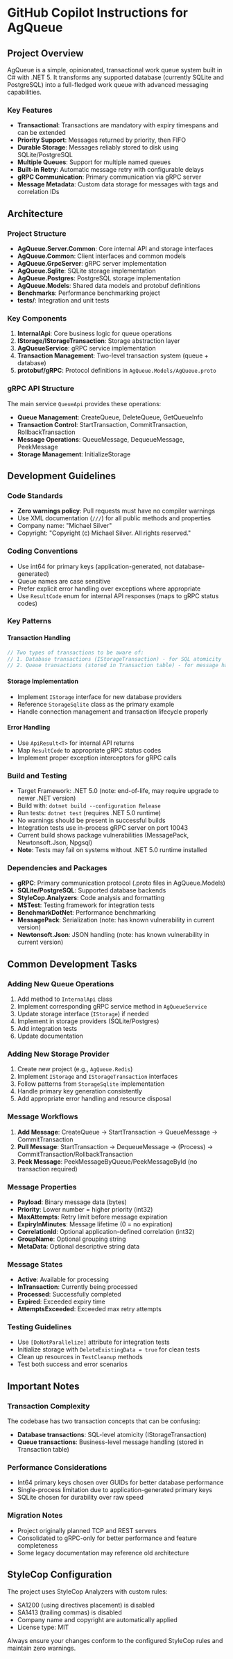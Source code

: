 # GitHub Copilot Instructions for AgQueue

## Project Overview

AgQueue is a simple, opinionated, transactional work queue system built in C# with .NET 5. It transforms any supported database (currently SQLite and PostgreSQL) into a full-fledged work queue with advanced messaging capabilities.

### Key Features
- **Transactional**: Transactions are mandatory with expiry timespans and can be extended
- **Priority Support**: Messages returned by priority, then FIFO
- **Durable Storage**: Messages reliably stored to disk using SQLite/PostgreSQL
- **Multiple Queues**: Support for multiple named queues
- **Built-in Retry**: Automatic message retry with configurable delays
- **gRPC Communication**: Primary communication via gRPC server
- **Message Metadata**: Custom data storage for messages with tags and correlation IDs

## Architecture

### Project Structure
- **AgQueue.Server.Common**: Core internal API and storage interfaces
- **AgQueue.Common**: Client interfaces and common models
- **AgQueue.GrpcServer**: gRPC server implementation
- **AgQueue.Sqlite**: SQLite storage implementation
- **AgQueue.Postgres**: PostgreSQL storage implementation  
- **AgQueue.Models**: Shared data models and protobuf definitions
- **Benchmarks**: Performance benchmarking project
- **tests/**: Integration and unit tests

### Key Components
1. **InternalApi**: Core business logic for queue operations
2. **IStorage/IStorageTransaction**: Storage abstraction layer
3. **AgQueueService**: gRPC service implementation
4. **Transaction Management**: Two-level transaction system (queue + database)
5. **protobuf/gRPC**: Protocol definitions in `AgQueue.Models/AgQueue.proto`

### gRPC API Structure
The main service `QueueApi` provides these operations:
- **Queue Management**: CreateQueue, DeleteQueue, GetQueueInfo
- **Transaction Control**: StartTransaction, CommitTransaction, RollbackTransaction  
- **Message Operations**: QueueMessage, DequeueMessage, PeekMessage
- **Storage Management**: InitializeStorage

## Development Guidelines

### Code Standards
- **Zero warnings policy**: Pull requests must have no compiler warnings
- Use XML documentation (`///`) for all public methods and properties
- Company name: "Michael Silver" 
- Copyright: "Copyright (c) Michael Silver. All rights reserved."

### Coding Conventions
- Use int64 for primary keys (application-generated, not database-generated)
- Queue names are case sensitive
- Prefer explicit error handling over exceptions where appropriate
- Use `ResultCode` enum for internal API responses (maps to gRPC status codes)

### Key Patterns

#### Transaction Handling
```csharp
// Two types of transactions to be aware of:
// 1. Database transactions (IStorageTransaction) - for SQL atomicity
// 2. Queue transactions (stored in Transaction table) - for message handling
```

#### Storage Implementation
- Implement `IStorage` interface for new database providers
- Reference `StorageSqlite` class as the primary example
- Handle connection management and transaction lifecycle properly

#### Error Handling
- Use `ApiResult<T>` for internal API returns
- Map `ResultCode` to appropriate gRPC status codes
- Implement proper exception interceptors for gRPC calls

### Build and Testing
- Target Framework: .NET 5.0 (note: end-of-life, may require upgrade to newer .NET version)
- Build with: `dotnet build --configuration Release`
- Run tests: `dotnet test` (requires .NET 5.0 runtime)
- No warnings should be present in successful builds
- Integration tests use in-process gRPC server on port 10043
- Current build shows package vulnerabilities (MessagePack, Newtonsoft.Json, Npgsql)
- **Note**: Tests may fail on systems without .NET 5.0 runtime installed

### Dependencies and Packages
- **gRPC**: Primary communication protocol (.proto files in AgQueue.Models)
- **SQLite/PostgreSQL**: Supported database backends  
- **StyleCop.Analyzers**: Code analysis and formatting
- **MSTest**: Testing framework for integration tests
- **BenchmarkDotNet**: Performance benchmarking
- **MessagePack**: Serialization (note: has known vulnerability in current version)
- **Newtonsoft.Json**: JSON handling (note: has known vulnerability in current version)

## Common Development Tasks

### Adding New Queue Operations
1. Add method to `InternalApi` class
2. Implement corresponding gRPC service method in `AgQueueService`
3. Update storage interface (`IStorage`) if needed
4. Implement in storage providers (SQLite/Postgres)
5. Add integration tests
6. Update documentation

### Adding New Storage Provider
1. Create new project (e.g., `AgQueue.Redis`)
2. Implement `IStorage` and `IStorageTransaction` interfaces
3. Follow patterns from `StorageSqlite` implementation
4. Handle primary key generation consistently
5. Add appropriate error handling and resource disposal

### Message Workflows
1. **Add Message**: CreateQueue → StartTransaction → QueueMessage → CommitTransaction
2. **Pull Message**: StartTransaction → DequeueMessage → (Process) → CommitTransaction/RollbackTransaction  
3. **Peek Message**: PeekMessageByQueue/PeekMessageById (no transaction required)

### Message Properties
- **Payload**: Binary message data (bytes)
- **Priority**: Lower number = higher priority (int32)
- **MaxAttempts**: Retry limit before message expiration
- **ExpiryInMinutes**: Message lifetime (0 = no expiration)
- **CorrelationId**: Optional application-defined correlation (int32)
- **GroupName**: Optional grouping string
- **MetaData**: Optional descriptive string data

### Message States
- **Active**: Available for processing
- **InTransaction**: Currently being processed
- **Processed**: Successfully completed
- **Expired**: Exceeded expiry time
- **AttemptsExceeded**: Exceeded max retry attempts

### Testing Guidelines
- Use `[DoNotParallelize]` attribute for integration tests
- Initialize storage with `DeleteExistingData = true` for clean tests
- Clean up resources in `TestCleanup` methods
- Test both success and error scenarios

## Important Notes

### Transaction Complexity
The codebase has two transaction concepts that can be confusing:
- **Database transactions**: SQL-level atomicity (IStorageTransaction)
- **Queue transactions**: Business-level message handling (stored in Transaction table)

### Performance Considerations
- Int64 primary keys chosen over GUIDs for better database performance
- Single-process limitation due to application-generated primary keys
- SQLite chosen for durability over raw speed

### Migration Notes
- Project originally planned TCP and REST servers
- Consolidated to gRPC-only for better performance and feature completeness
- Some legacy documentation may reference old architecture

## StyleCop Configuration

The project uses StyleCop Analyzers with custom rules:
- SA1200 (using directives placement) is disabled
- SA1413 (trailing commas) is disabled
- Company name and copyright are automatically applied
- License type: MIT

Always ensure your changes conform to the configured StyleCop rules and maintain zero warnings.
